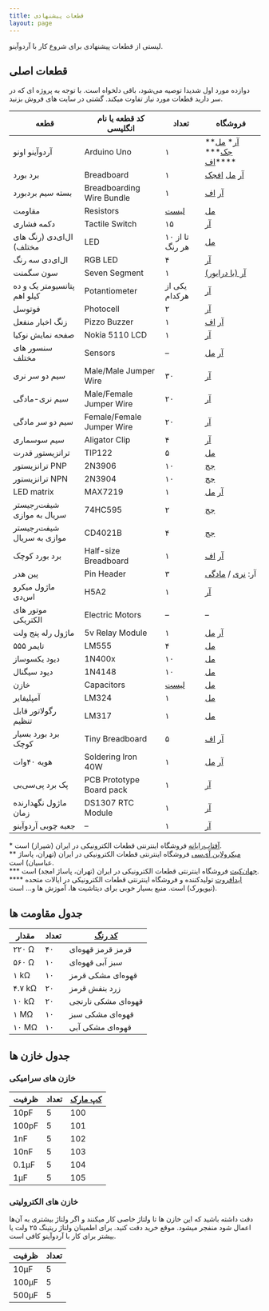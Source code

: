 ```yaml
---
title: قطعات پیشنهادی
layout: page
---
```


لیستی از قطعات پیشنهادی برای شروع کار با آردوآینو.

## قطعات اصلی

دوازده مورد اول شدیدا توصیه می‌شود، باقی دلخواه است. با توجه به پروژه ای که در سر دارید قطعات مورد نیاز تفاوت میکند. گشتی در سایت های فروش بزنید.

<table>
  <thead>
    <tr>
      <th>قطعه</th>
      <th>کد قطعه یا نام انگلیسی</th>
      <th>تعداد</th>
      <th>فروشگاه</th>
    </tr>
  </thead>
  <tbody>
    <tr>
      <td>آردوآینو اونو</td>
      <td> Arduino Uno </td>
      <td>۱</td>
      <td><a href="http://shop.aftabrayaneh.com/Arduino_UNO_R3.html">آر</a>* <a href="http://microlineic.com/index.php?productID=1983">مل</a>** <a href="http://www.jahankitshop.com/market/d/6589">جک</a>*** <a href="https://www.adafruit.com/products/50">اف</a>****</td>
    </tr>
    <tr>
      <td>برد بورد</td>
      <td> Breadboard </td>
      <td>۱</td>
      <td><a href="http://shop.aftabrayaneh.com/Peripherals/Pcb/Breadboard_MB102.html">آر</a> <a href="http://microlineic.com/index.php?productID=882">مل</a> <a href="https://www.adafruit.com/products/239">اف</a><a href="http://www.jahankitshop.com/market/d/6643">جک</a></td>
    </tr>
    <tr>
      <td>بسته سیم بردبورد</td>
      <td>Breadboarding Wire Bundle</td>
      <td>۱</td>
      <td><a href="http://shop.aftabrayaneh.com/breadboard_jumper_wire_kit_140pcs.html">آر</a> <a href="https://www.adafruit.com/products/153">اف</a></td>
    </tr>
    <tr>
      <td>مقاومت</td>
      <td> Resistors </td>
      <td><a href="#section-1">لیست</a></td>
      <td><a href="http://microlineic.com/index.php?categoryID=9">مل</a></td>
    </tr>
    <tr>
      <td>دکمه فشاری</td>
      <td> Tactile Switch </td>
      <td>۱۵</td>
      <td><a href="http://shop.aftabrayaneh.com/Micro_Switch.html">آر</a></td>
    </tr>
    <tr>
      <td>ال‌ای‌دی (رنگ های مختلف)</td>
      <td> LED </td>
      <td>۱۰ تا از هر رنگ</td>
      <td><a href="http://microlineic.com/index.php?categoryID=13">مل</a></td>
    </tr>
    <tr>
      <td>ال‌ای‌دی سه رنگ</td>
      <td> RGB LED </td>
      <td>۴</td>
      <td><a href="http://shop.aftabrayaneh.com/Electronic_Parts/LED/RGB_LED.html">آر</a></td>
    </tr>
    <tr>
      <td>سون سگمنت</td>
      <td> Seven Segment </td>
      <td>۱</td>
      <td><a href="http://shop.aftabrayaneh.com/74HC59-4D_Seven_Segment.html">آر (با درایور)</a></td>
    </tr>
    <tr>
      <td>پتانسیومتر یک و ده کیلو اهم</td>
      <td> Potantiometer </td>
      <td>یکی از هرکدام</td>
      <td><a href="http://shop.aftabrayaneh.com/POT10K_10K_Potentiometer.html">آر</a></td>
    </tr>
    <tr>
      <td>فوتوسل</td>
      <td> Photocell </td>
      <td>۲</td>
      <td><a href="shop.aftabrayaneh.com/Sensor_Photoresistor_5528.html">آر</a></td>
    </tr>
    <tr>
      <td>زنگ اخبار منفعل</td>
      <td> Pizzo Buzzer </td>
      <td>۱</td>
      <td><a href="http://shop.aftabrayaneh.com/Passive_Buzzer.html">آر</a> <a href="https://www.adafruit.com/products/338">اف</a></td>
    </tr>
    <tr>
      <td>صفحه نمایش نوکیا</td>
      <td>Nokia 5110 LCD</td>
      <td>۱</td>
      <td><a href="http://shop.aftabrayaneh.com/LCD_Monitors/Displays/NOKIA_5110-W_Arduino_LCD.html">آر</a></td>
    </tr>
    <tr>
      <td>سنسور های مختلف</td>
      <td> Sensors </td>
      <td> – </td>
      <td><a href="http://shop.aftabrayaneh.com/Sensors">آر</a> <a href="http://microlineic.com/index.php?categoryID=55">مل</a></td>
    </tr>
    <tr>
      <td>سیم دو سر نری</td>
      <td> Male/Male Jumper Wire </td>
      <td>۳۰</td>
      <td><a href="http://shop.aftabrayaneh.com/Peripherals/Cable_Jumperwire/Wire_Dupont_MM.html">آر</a></td>
    </tr>
    <tr>
      <td>سیم نری-مادگی</td>
      <td> Male/Female Jumper Wire </td>
      <td>۲۰</td>
      <td><a href="http://shop.aftabrayaneh.com/Peripherals/Cable_Jumperwire/Wire_Dupont_MF.html">آر</a></td>
    </tr>
    <tr>
      <td>سیم دو سر مادگی</td>
      <td> Female/Female Jumper Wire </td>
      <td>۲۰</td>
      <td><a href="http://shop.aftabrayaneh.com/Peripherals/Cable_Jumperwire/Wire_Dupont_FF.html">آر</a></td>
    </tr>
    <tr>
      <td>سیم سوسماری</td>
      <td> Aligator Clip </td>
      <td>۴</td>
      <td><a href="http://shop.aftabrayaneh.com/Peripherals/Cable_Jumperwire/Alligator_Clip_Cable.html">آر</a></td>
    </tr>
    <tr>
      <td>ترانزیستور قدرت</td>
      <td>TIP122</td>
      <td>۵</td>
      <td><a href="http://microlineic.com/index.php?productID=401">مل</a></td>
    </tr>
    <tr>
      <td>ترانزیستور PNP</td>
      <td>2N3906</td>
      <td>۱۰</td>
      <td><a href="http://jaamejamelec.ir/index.php?route=product/product&product_id=2337">جج</a></td>
    </tr>
    <tr>
      <td>ترانزیستور NPN</td>
      <td>2N3904</td>
      <td>۱۰</td>
      <td><a href="http://jaamejamelec.ir/index.php?route=product/product&product_id=2154">جج</a></td>
    </tr>
    <tr>
    <tr>
      <td>LED matrix</td>
      <td>MAX7219</td>
      <td>۱</td>
      <td><a href="http://shop.aftabrayaneh.com/MAX7219_Dot_Matrix.html">آر</a> <a href="http://microlineic.com/index.php?productID=2012">مل</a></td>
    </tr>
    <tr>
      <td>شیفت‌رجیستر سریال به موازی</td>
      <td>74HC595</td>
      <td>۲</td>
      <td><a href="http://jaamejamelec.ir/index.php?route=product/product&product_id=505">جج</a></td>
    </tr>
    <tr>
      <td>شیفت‌رجیستر موازی به سریال</td>
      <td>CD4021B</td>
      <td>۴</td>
      <td><a href="http://jaamejamelec.ir/index.php?route=product/product&product_id=87&search=4021"> جج </a></td>
    </tr>
      <td>برد بورد کوچک</td>
      <td> Half-size Breadboard</td>
      <td>۱</td>
      <td><a href="http://shop.aftabrayaneh.com/Peripherals/Pcb/Breadboard_MB102_Mini.html">آر</a> <a href="https://www.adafruit.com/products/64">اف</a></td>
    </tr>
    <tr>
      <td>پین هدر</td>
      <td> Pin Header </td>
      <td>۳</td>
      <td>آر: <a href="http://shop.aftabrayaneh.com/Electronic_Parts/Electronic_Parts_Other/401_Mail_Pin_Header.html"> نری</a> / <a href="http://shop.aftabrayaneh.com/Electronic_Parts/Electronic_Parts_Other/401_Female_Pin_Header.html">مادگی</a></td>
    </tr>
    <tr>
      <td>ماژول میکرو اس‌دی</td>
      <td>H5A2</td>
      <td>۱</td>
      <td><a href="http://shop.aftabrayaneh.com/Micro_SD_TF_Card_Module_H5A2.html">آر</a></td>
    </tr>
    <tr>
      <td>موتور های الکتریکی</td>
      <td> Electric Motors </td>
      <td> – </td>
      <td> – </td>
    </tr>
    <tr>
      <td>ماژول رله پنج ولت</td>
      <td> 5v Relay Module</td>
      <td>۱</td>
      <td><a href="http://shop.aftabrayaneh.com/2Chanel_5v_relay.html">آر</a> <a href="http://microlineic.com/index.php?productID=2017">مل</a></td>
    </tr>
    <tr>
      <td>تایمر ۵۵۵</td>
      <td> LM555 </td>
      <td>۴</td>
      <td><a href="http://microlineic.com/index.php?productID=1692">مل</a></td>
    </tr>
    <tr>
      <td>دیود یکسوساز</td>
      <td>1N400x</td>
      <td>۱۰</td>
      <td><a href="http://microlineic.com/index.php?productID=540">مل</a></td>
    </tr>
    <tr>
      <td>دیود سیگنال</td>
      <td>1N4148</td>
      <td>۱۰</td>
      <td><a href="http://microlineic.com/index.php?productID=538">مل</a></td>
    </tr>
    <tr>
      <td>خازن</td>
      <td> Capacitors </td>
      <td><a href="#section-2">لیست</a></td>
      <td><a href="http://microlineic.com/index.php?categoryID=27">مل</a></td>
    </tr>
    <tr>
      <td>آمپلیفایر</td>
      <td> LM324 </td>
      <td>۱</td>
      <td><a href="http://microlineic.com/index.php?productID=1695">مل</a></td>
    </tr>
    <tr>
      <td>رگولاتور قابل تنظیم</td>
      <td> LM317 </td>
      <td>۱</td>
      <td><a href="http://microlineic.com/index.php?productID=1693">مل</a></td>
    </tr>
    <tr>
      <td>برد بورد بسیار کوچک</td>
      <td> Tiny Breadboard</td>
      <td>۵</td>
      <td><a href="http://shop.aftabrayaneh.com/Peripherals/Pcb/Mini_Breadboard_SYB170.html">آر</a> <a href="https://www.adafruit.com/products/65">اف</a></td>
    </tr>
    <tr>
      <td>هویه ۴۰وات</td>
      <td>Soldering Iron 40W</td>
      <td>۱</td>
      <td><a href="http://shop.aftabrayaneh.com/TLN35_Solder_35W.html">آر</a> <a href="http://microlineic.com/index.php?productID=282">مل</a></td>
    </tr>
    <tr>
      <td>پک برد پی‌سی‌بی</td>
      <td>PCB Prototype Board pack</td>
      <td>۱</td>
      <td><a href="http://shop.aftabrayaneh.com/Peripherals/Pcb/Prototype_PCB_4Size.html">آر</a></td>
    </tr>
    <tr>
      <td>ماژول نگهدارنده زمان</td>
      <td>DS1307 RTC Module</td>
      <td>۱</td>
      <td><a href="http://shop.aftabrayaneh.com/Clock_Time_DS1307.html">آر</a></td>
    </tr>
    <tr>
      <td>جعبه چوبی آردوآینو</td>
      <td> – </td>
      <td>۱</td>
      <td><a href="http://shop.aftabrayaneh.com/Arduino_Boards/Arduino_UNO_Wooden_Case.html">آر</a></td>
    </tr>
  </tbody>
</table>

\* [آفتاب‌رایانه](http://aftabrayaneh.com) فروشگاه اینترنتی قطعات الکترونیکی در ایران (شیراز) است.  
\*\* [میکرولاین آی‌سی](http://microlineic.com) فروشگاه اینترنتی قطعات الکترونیکی در ایران (تهران، پاساژ عباسیان) است.  
\*\*\* [جهان‌کیت](http://www.jahankitshop.com/) فروشگاه اینترنتی قطعات الکترونیکی در ایران (تهران، پاساژ امجد) است.  
\*\*\*\* [ایدافروت](https://www.adafruit.com) تولیدکننده و فروشگاه اینترنتی قطعات الکترونیکی در ایالات متحده (نیویورک) است. منبع بسیار خوبی برای دیتاشیت ها، آموزش ها و... است.  

## جدول مقاومت ها

<table>
  <thead>
    <tr>
      <th>مقدار</th>
      <th>تعداد</th>
      <th><a href="http://www.electronics2000.co.uk/calc/resistor-code-calculator.php">کد رنگ</a></th>
    </tr>
  </thead>
  <tbody>
    <tr>
      <td>۲۲۰ Ω</td>
      <td>۴۰</td>
      <td>قرمز قرمز قهوه‌ای</td>
    </tr>
    <tr>
      <td>۵۶۰ Ω</td>
      <td>۱۰</td>
      <td>سبز آبی قهوه‌ای</td>
    </tr>
    <tr>
      <td>۱ kΩ</td>
      <td>۱۰</td>
      <td>قهوه‌ای مشکی قرمز</td>
    </tr>
    <tr>
      <td>۴.۷ kΩ</td>
      <td>۲۰</td>
      <td>زرد بنفش قرمز</td>
    </tr>
    <tr>
      <td>۱۰ kΩ</td>
      <td>۲۰</td>
      <td>قهوه‌ای مشکی نارنجی</td>
    </tr>
    <tr>
      <td>۱ MΩ</td>
      <td>۱۰</td>
      <td>قهوه‌ای مشکی سبز</td>
    </tr>
    <tr>
      <td>۱۰ MΩ</td>
      <td>۱۰</td>
      <td>قهوه‌ای مشکی آبی</td>
    </tr>
  </tbody>
</table>

## جدول خازن ها

### خازن های سرامیکی 

<table>
  <thead>
    <tr>
      <th>ظرفیت</th>
      <th>تعداد</th>
      <th><a href="http://www.radio-electronics.com/info/data/capacitor/capacitor-markings.php">کپ مارک</a></th>
    </tr>
  </thead>
  <tbody>
    <tr>
      <td>10pF</td>
      <td>5</td>
      <td>100</td>
    </tr>
    <tr>
      <td>100pF</td>
      <td>5</td>
      <td>101</td>
    </tr>
    <tr>
      <td>1nF</td>
      <td>5</td>
      <td>102</td>
    </tr>
    <tr>
      <td>10nF</td>
      <td>5</td>
      <td>103</td>
    </tr>
    <tr>
      <td>0.1&micro;F</td>
      <td>5</td>
      <td>104</td>
    </tr>
    <tr>
      <td>1&micro;F</td>
      <td>5</td>
      <td>105</td>
    </tr>
  </tbody>
</table>

### خازن های الکترولیتی 

دقت داشته باشید که این خازن ها تا ولتاژ خاصی کار میکنند و اگر ولتاژ بیشتری به آن‌ها اعمال شود منفجر میشود. موقع خرید دقت کنید. برای اطمینان ولتاژ ریتینگ ۲۵ ولت یا بیشتر برای کار با آردوآینو کافی است. 

<table>
  <thead>
    <tr>
      <th>ظرفیت</th>
      <th>تعداد</th>
    </tr>
  </thead>
  <tbody>
    <tr>
      <td>10&micro;F</td>
      <td>5</td>
    </tr>
    <tr>
      <td>100&micro;F</td>
      <td>5</td>
    </tr>
    <tr>
      <td>500&micro;F</td>
      <td>5</td>
    </tr>
  </tbody>
</table>
